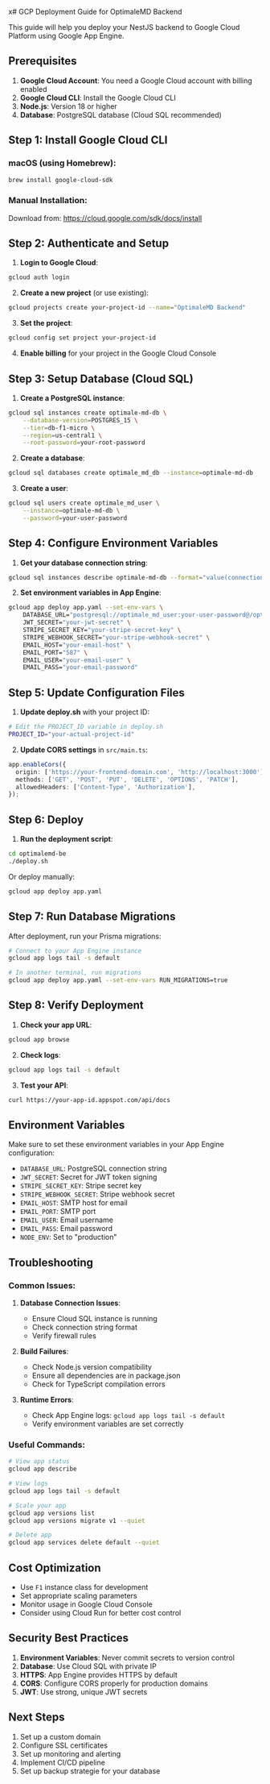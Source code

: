 x# GCP Deployment Guide for OptimaleMD Backend

This guide will help you deploy your NestJS backend to Google Cloud Platform using Google App Engine.

## Prerequisites

1. **Google Cloud Account**: You need a Google Cloud account with billing enabled
2. **Google Cloud CLI**: Install the Google Cloud CLI
3. **Node.js**: Version 18 or higher
4. **Database**: PostgreSQL database (Cloud SQL recommended)

## Step 1: Install Google Cloud CLI

### macOS (using Homebrew):
```bash
brew install google-cloud-sdk
```

### Manual Installation:
Download from: https://cloud.google.com/sdk/docs/install

## Step 2: Authenticate and Setup

1. **Login to Google Cloud**:
```bash
gcloud auth login
```

2. **Create a new project** (or use existing):
```bash
gcloud projects create your-project-id --name="OptimaleMD Backend"
```

3. **Set the project**:
```bash
gcloud config set project your-project-id
```

4. **Enable billing** for your project in the Google Cloud Console

## Step 3: Setup Database (Cloud SQL)

1. **Create a PostgreSQL instance**:
```bash
gcloud sql instances create optimale-md-db \
    --database-version=POSTGRES_15 \
    --tier=db-f1-micro \
    --region=us-central1 \
    --root-password=your-root-password
```

2. **Create a database**:
```bash
gcloud sql databases create optimale_md_db --instance=optimale-md-db
```

3. **Create a user**:
```bash
gcloud sql users create optimale_md_user \
    --instance=optimale-md-db \
    --password=your-user-password
```

## Step 4: Configure Environment Variables

1. **Get your database connection string**:
```bash
gcloud sql instances describe optimale-md-db --format="value(connectionName)"
```

2. **Set environment variables in App Engine**:
```bash
gcloud app deploy app.yaml --set-env-vars \
    DATABASE_URL="postgresql://optimale_md_user:your-user-password@/optimale_md_db?host=/cloudsql/your-project-id:us-central1:optimale-md-db" \
    JWT_SECRET="your-jwt-secret" \
    STRIPE_SECRET_KEY="your-stripe-secret-key" \
    STRIPE_WEBHOOK_SECRET="your-stripe-webhook-secret" \
    EMAIL_HOST="your-email-host" \
    EMAIL_PORT="587" \
    EMAIL_USER="your-email-user" \
    EMAIL_PASS="your-email-password"
```

## Step 5: Update Configuration Files

1. **Update deploy.sh** with your project ID:
```bash
# Edit the PROJECT_ID variable in deploy.sh
PROJECT_ID="your-actual-project-id"
```

2. **Update CORS settings** in `src/main.ts`:
```typescript
app.enableCors({
  origin: ['https://your-frontend-domain.com', 'http://localhost:3000'],
  methods: ['GET', 'POST', 'PUT', 'DELETE', 'OPTIONS', 'PATCH'],
  allowedHeaders: ['Content-Type', 'Authorization'],
});
```

## Step 6: Deploy

1. **Run the deployment script**:
```bash
cd optimalemd-be
./deploy.sh
```

Or deploy manually:
```bash
gcloud app deploy app.yaml
```

## Step 7: Run Database Migrations

After deployment, run your Prisma migrations:

```bash
# Connect to your App Engine instance
gcloud app logs tail -s default

# In another terminal, run migrations
gcloud app deploy app.yaml --set-env-vars RUN_MIGRATIONS=true
```

## Step 8: Verify Deployment

1. **Check your app URL**:
```bash
gcloud app browse
```

2. **Check logs**:
```bash
gcloud app logs tail -s default
```

3. **Test your API**:
```bash
curl https://your-app-id.appspot.com/api/docs
```

## Environment Variables

Make sure to set these environment variables in your App Engine configuration:

- `DATABASE_URL`: PostgreSQL connection string
- `JWT_SECRET`: Secret for JWT token signing
- `STRIPE_SECRET_KEY`: Stripe secret key
- `STRIPE_WEBHOOK_SECRET`: Stripe webhook secret
- `EMAIL_HOST`: SMTP host for email
- `EMAIL_PORT`: SMTP port
- `EMAIL_USER`: Email username
- `EMAIL_PASS`: Email password
- `NODE_ENV`: Set to "production"

## Troubleshooting

### Common Issues:

1. **Database Connection Issues**:
   - Ensure Cloud SQL instance is running
   - Check connection string format
   - Verify firewall rules

2. **Build Failures**:
   - Check Node.js version compatibility
   - Ensure all dependencies are in package.json
   - Check for TypeScript compilation errors

3. **Runtime Errors**:
   - Check App Engine logs: `gcloud app logs tail -s default`
   - Verify environment variables are set correctly

### Useful Commands:

```bash
# View app status
gcloud app describe

# View logs
gcloud app logs tail -s default

# Scale your app
gcloud app versions list
gcloud app versions migrate v1 --quiet

# Delete app
gcloud app services delete default --quiet
```

## Cost Optimization

- Use `F1` instance class for development
- Set appropriate scaling parameters
- Monitor usage in Google Cloud Console
- Consider using Cloud Run for better cost control

## Security Best Practices

1. **Environment Variables**: Never commit secrets to version control
2. **Database**: Use Cloud SQL with private IP
3. **HTTPS**: App Engine provides HTTPS by default
4. **CORS**: Configure CORS properly for production domains
5. **JWT**: Use strong, unique JWT secrets

## Next Steps

1. Set up a custom domain
2. Configure SSL certificates
3. Set up monitoring and alerting
4. Implement CI/CD pipeline
5. Set up backup strategie for your database
